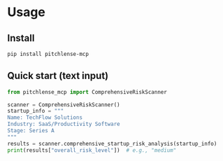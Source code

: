 # Usage

## Install

```bash
pip install pitchlense-mcp
```

## Quick start (text input)

```python
from pitchlense_mcp import ComprehensiveRiskScanner

scanner = ComprehensiveRiskScanner()
startup_info = """
Name: TechFlow Solutions
Industry: SaaS/Productivity Software
Stage: Series A
"""
results = scanner.comprehensive_startup_risk_analysis(startup_info)
print(results["overall_risk_level"])  # e.g., "medium"
```


